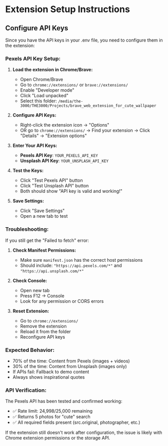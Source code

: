 # Extension Setup Instructions

## Configure API Keys

Since you have the API keys in your .env file, you need to configure them in the extension:

### Pexels API Key Setup:
1. **Load the extension in Chrome/Brave:**
   - Open Chrome/Brave
   - Go to `chrome://extensions/` or `brave://extensions/`
   - Enable "Developer mode"
   - Click "Load unpacked"
   - Select this folder: `/media/the-3000/THE3000/Projects/brave_web_extension_for_cute_wallpaper`

2. **Configure API Keys:**
   - Right-click the extension icon → "Options"
   - OR go to `chrome://extensions/` → Find your extension → Click "Details" → "Extension options"
   
3. **Enter Your API Keys:**
   - **Pexels API Key**: `YOUR_PEXELS_API_KEY`
   - **Unsplash API Key**: `YOUR_UNSPLASH_API_KEY`
   
4. **Test the Keys:**
   - Click "Test Pexels API" button
   - Click "Test Unsplash API" button
   - Both should show "API key is valid and working!"

5. **Save Settings:**
   - Click "Save Settings"
   - Open a new tab to test

### Troubleshooting:

If you still get the "Failed to fetch" error:

1. **Check Manifest Permissions:**
   - Make sure `manifest.json` has the correct host permissions
   - Should include: `"https://api.pexels.com/*"` and `"https://api.unsplash.com/*"`

2. **Check Console:**
   - Open new tab
   - Press F12 → Console
   - Look for any permission or CORS errors

3. **Reset Extension:**
   - Go to `chrome://extensions/`
   - Remove the extension
   - Reload it from the folder
   - Reconfigure API keys

### Expected Behavior:
- 70% of the time: Content from Pexels (images + videos)
- 30% of the time: Content from Unsplash (images only)
- If APIs fail: Fallback to demo content
- Always shows inspirational quotes

### API Verification:
The Pexels API has been tested and confirmed working:
- ✅ Rate limit: 24,998/25,000 remaining
- ✅ Returns 5 photos for "cute" search
- ✅ All required fields present (src.original, photographer, etc.)

If the extension still doesn't work after configuration, the issue is likely with Chrome extension permissions or the storage API.